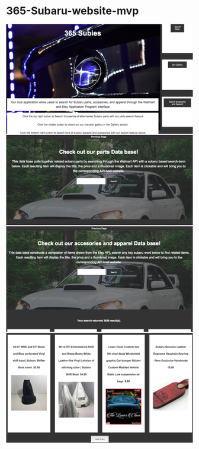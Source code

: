 # 365-Subaru-website-mvp
![](/img/Start-page-View.png)
![](/img/parts-page-view.png)
![](/img/top-aapage-results.png)
![](/img/bottom-results-view.png)


